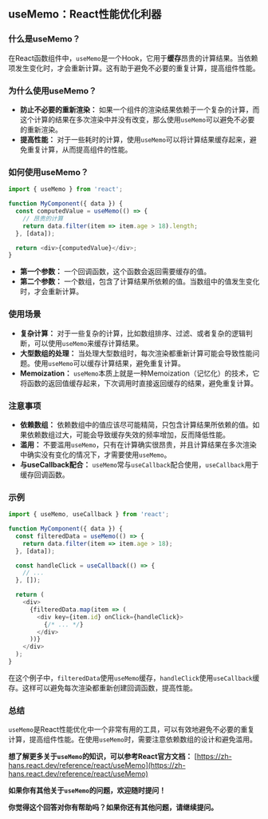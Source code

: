 ## useMemo：React性能优化利器

### 什么是useMemo？

在React函数组件中，`useMemo`是一个Hook，它用于**缓存**昂贵的计算结果。当依赖项发生变化时，才会重新计算。这有助于避免不必要的重复计算，提高组件性能。

### 为什么使用useMemo？

* **防止不必要的重新渲染：** 如果一个组件的渲染结果依赖于一个复杂的计算，而这个计算的结果在多次渲染中并没有改变，那么使用`useMemo`可以避免不必要的重新渲染。
* **提高性能：** 对于一些耗时的计算，使用`useMemo`可以将计算结果缓存起来，避免重复计算，从而提高组件的性能。

### 如何使用useMemo？

```javascript
import { useMemo } from 'react';

function MyComponent({ data }) {
  const computedValue = useMemo(() => {
    // 昂贵的计算
    return data.filter(item => item.age > 18).length;
  }, [data]);

  return <div>{computedValue}</div>;
}
```

* **第一个参数：** 一个回调函数，这个函数会返回需要缓存的值。
* **第二个参数：** 一个数组，包含了计算结果所依赖的值。当数组中的值发生变化时，才会重新计算。

### 使用场景

* **复杂计算：** 对于一些复杂的计算，比如数组排序、过滤、或者复杂的逻辑判断，可以使用`useMemo`来缓存计算结果。
* **大型数组的处理：** 当处理大型数组时，每次渲染都重新计算可能会导致性能问题。使用`useMemo`可以缓存计算结果，避免重复计算。
* **Memoization：** `useMemo`本质上就是一种Memoization（记忆化）的技术，它将函数的返回值缓存起来，下次调用时直接返回缓存的结果，避免重复计算。

### 注意事项

* **依赖数组：** 依赖数组中的值应该尽可能精简，只包含计算结果所依赖的值。如果依赖数组过大，可能会导致缓存失效的频率增加，反而降低性能。
* **滥用：** 不要滥用`useMemo`，只有在计算确实很昂贵，并且计算结果在多次渲染中确实没有变化的情况下，才需要使用`useMemo`。
* **与useCallback配合：** `useMemo`常与`useCallback`配合使用，`useCallback`用于缓存回调函数。

### 示例

```javascript
import { useMemo, useCallback } from 'react';

function MyComponent({ data }) {
  const filteredData = useMemo(() => {
    return data.filter(item => item.age > 18);
  }, [data]);

  const handleClick = useCallback(() => {
    // ...
  }, []);

  return (
    <div>
      {filteredData.map(item => (
        <div key={item.id} onClick={handleClick}>
          {/* ... */}
        </div>
      ))}
    </div>
  );
}
```

在这个例子中，`filteredData`使用`useMemo`缓存，`handleClick`使用`useCallback`缓存。这样可以避免每次渲染都重新创建回调函数，提高性能。

### 总结

`useMemo`是React性能优化中一个非常有用的工具，可以有效地避免不必要的重复计算，提高组件性能。在使用`useMemo`时，需要注意依赖数组的设计和避免滥用。

**想了解更多关于`useMemo`的知识，可以参考React官方文档：** [https://zh-hans.react.dev/reference/react/useMemo](https://zh-hans.react.dev/reference/react/useMemo)

**如果你有其他关于`useMemo`的问题，欢迎随时提问！**

**你觉得这个回答对你有帮助吗？如果你还有其他问题，请继续提问。**
